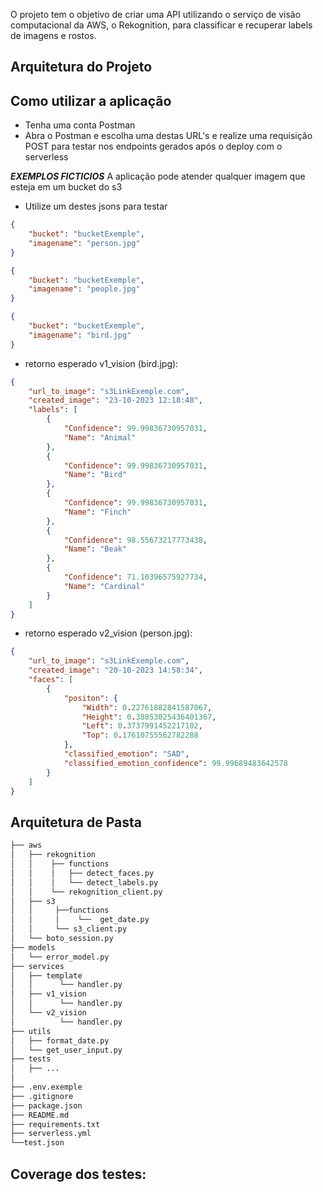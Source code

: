 O projeto tem o objetivo de criar uma API utilizando o serviço de visão computacional da AWS, o Rekognition, para classificar e recuperar labels de imagens e rostos.

## Arquitetura do Projeto



## Como utilizar a aplicação
- Tenha uma conta Postman
- Abra o Postman e escolha uma destas URL's e realize uma requisição POST para testar nos endpoints gerados após o deploy com o serverless

***EXEMPLOS FICTICIOS*** A aplicação pode atender qualquer imagem que esteja em um bucket do s3

- Utilize um destes jsons para testar 
```json
{
    "bucket": "bucketExemple",
    "imagename": "person.jpg"
}
```
```json
{
    "bucket": "bucketExemple",
    "imagename": "people.jpg"
}
```
```json
{
    "bucket": "bucketExemple",
    "imagename": "bird.jpg"
}
```
- retorno esperado v1_vision (bird.jpg):
```json
{
    "url_to_image": "s3LinkExemple.com",
    "created_image": "23-10-2023 12:18:48",
    "labels": [
        {
            "Confidence": 99.99836730957031,
            "Name": "Animal"
        },
        {
            "Confidence": 99.99836730957031,
            "Name": "Bird"
        },
        {
            "Confidence": 99.99836730957031,
            "Name": "Finch"
        },
        {
            "Confidence": 98.55673217773438,
            "Name": "Beak"
        },
        {
            "Confidence": 71.10396575927734,
            "Name": "Cardinal"
        }
    ]
}
```
- retorno esperado v2_vision (person.jpg):
```json
{
    "url_to_image": "s3LinkExemple.com",
    "created_image": "20-10-2023 14:58:34",
    "faces": [
        {
            "positon": {
                "Width": 0.22761882841587067,
                "Height": 0.38853025436401367,
                "Left": 0.3737991452217102,
                "Top": 0.17610755562782288
            },
            "classified_emotion": "SAD",
            "classified_emotion_confidence": 99.99689483642578
        }
    ]
}
```


## Arquitetura de Pasta
```bash
├── aws
│   ├── rekognition
│   │    ├── functions
│   │    │   ├── detect_faces.py
│   │    │   └── detect_labels.py
│   │    └── rekognition_client.py
│   ├── s3
│   │     ├──functions
│   │     │    └──  get_date.py
│   │     └── s3_client.py
│   └── boto_session.py
├── models
│   └── error_model.py
├── services
│   ├── template
│   │      └── handler.py
│   ├── v1_vision
│   │      └── handler.py
│   └── v2_vision
│          └── handler.py
├── utils
│   ├── format_date.py
│   └── get_user_input.py
├── tests
│   ├── ...
│
├── .env.exemple
├── .gitignore
├── package.json
├── README.md
├── requirements.txt
├── serverless.yml
└──test.json
```

## Coverage dos testes:


